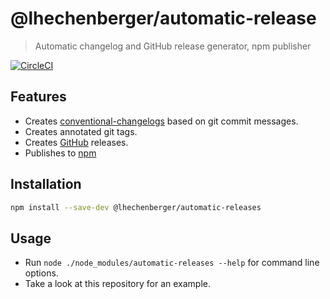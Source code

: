 # @lhechenberger/automatic-release

> Automatic changelog and GitHub release generator, npm publisher

[![CircleCI](https://circleci.com/gh/LukasHechenberger/automated-release.svg?style=svg)](https://circleci.com/gh/LukasHechenberger/automated-release)

## Features

 - Creates [conventional-changelogs](https://github.com/conventional-changelog/conventional-changelog) based on git commit messages.
 - Creates annotated git tags.
 - Creates [GitHub](https://github.com) releases.
 - Publishes to [npm](https://npmjs.com)

## Installation

```bash
npm install --save-dev @lhechenberger/automatic-releases
```

## Usage

 - Run `node ./node_modules/automatic-releases --help` for command line options.
 - Take a look at this repository for an example.
